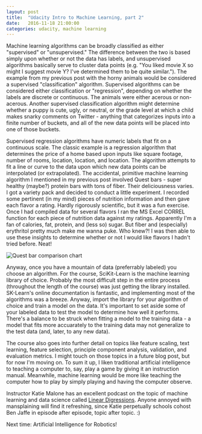 ```yaml
---
layout: post
title:  "Udacity Intro to Machine Learning, part 2"
date:   2016-11-18 21:00:00 
categories: udacity, machine learning
---
```


Machine learning algorithms can be broadly classified as either "supervised" or "unsupervised." The difference between the two is based simply upon whether or not the data has labels, and unsupervised algorithms basically serve to cluster data points (e.g. "You liked movie X so might I suggest movie Y? I've determined them to be quite similar."). The example from my previous post with the horny animals would be considered a supervised "classification" algorithm. Supervised algorithms can be considered either classification or "regression", depending on whether the labels are discrete or continuous. The animals were either acerous or non-acerous. Another supervised classification algorithm might determine whether a puppy is cute, ugly, or neutral, or the grade level at which a child makes snarky comments on Twitter - anything that categorizes inputs into a finite number of buckets, and all of the new data points will be placed into one of those buckets. 

Supervised regression algorithms have numeric labels that fit on a continuous scale. The classic example is a regression algorithm that determines the price of a home based upon inputs like square footage, number of rooms, location, location, and location. The algorithm attempts to fit a line or curve to the data upon which new data points can be interpolated (or extrapolated). The accidental, primitive machine learning algorithm I mentioned in my previous post involved Quest bars - super healthy (maybe?) protein bars with tons of fiber. Their deliciousness varies. I got a variety pack and decided to conduct a little experiment. I recorded some pertinent (in my mind) pieces of nutrition information and then gave each flavor a rating. Hardly rigorously scientific, but it was a fun exercise. Once I had compiled data for several flavors I ran the MS Excel CORREL function for each piece of nutrition data against my ratings. Apparently I'm a fan of calories, fat, protein, and (less so) sugar. But fiber and (especially) erythritol pretty much make me wanna puke. Who knew?! I was then able to use these insights to determine whether or not I would like flavors I hadn't tried before. Neat!

![Quest bar comparison chart](http://jeremyshannon.com/questBars.png "Quest bar comparisons")

Anyway, once you have a mountain of data (preferrably labeled) you choose an algorithm. For the course, SciKit-Learn is the machine learning library of choice. Probably the most difficult step in the entire process (throughout the length of the course) was just getting the library installed. SK-Learn's online documentation is fantastic, and implementing most of the algorithms was a breeze. Anyway, import the library for your algorithm of choice and train a model on the data. It's important to set aside some of your labeled data to test the model to determine how well it performs. There's a balance to be struck when fitting a model to the training data - a model that fits more accuarately to the training data may not generalize to the test data (and, later, to any new data). 

The course also goes into further detail on topics like feature scaling, text learning, feature selection, principle component analysis, validation, and evaluation metrics. I might touch on those topics in a future blog post, but for now I'm moving on. To sum it up, I liken traditional artificial intelligence to teaching a computer to, say, play a game by giving it an instruction manual. Meanwhile, machine learning would be more like teaching the computer how to play by simply playing and having the computer observe.

Instructor Katie Malone has an excellent podcast on the topic of machine learning and data science called [Linear Digressions](http://lineardigressions.com/). Anyone annoyed with mansplaining will find it refreshing, since Katie perpetually schools cohost Ben Jaffe in episode after episode, topic after topic. :)

Next time: Artificial Intelligence for Robotics!

